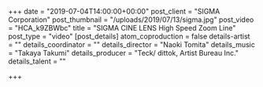 +++
date = "2019-07-04T14:00:00+00:00"
post_client = "SIGMA Corporation"
post_thumbnail = "/uploads/2019/07/13/sigma.jpg"
post_video = "HCA_k9ZBWbc"
title = "SIGMA CINE LENS High Speed Zoom Line"
post_type = "video"
[post_details]
atom_coproduction = false
details-artist = ""
details_coordinator = ""
details_director = "Naoki Tomita"
details_music = "Takaya Takumi"
details_producer = "Teck/ dittok, Artist Bureau Inc."
details_talent = ""

+++
